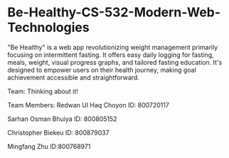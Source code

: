# Be-Healthy-CS-532-Modern-Web-Technologies
"Be Healthy" is a web app revolutionizing weight management primarily focusing on intermittent fasting. It offers easy daily logging for fasting, meals, weight, visual progress graphs, and tailored fasting education. It's designed to empower users on their health journey, making goal achievement accessible and straightforward.

Team: Thinking about it!

Team Members:
Redwan Ul Haq Choyon
ID: 800720117

Sarhan Osman Bhuiya
ID: 800805152

Christopher Biekeu
ID: 800879037

Mingfang Zhu
ID:800768971 
